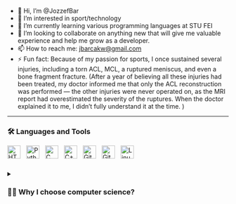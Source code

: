 - 👋 Hi, I’m @JozzefBar
- 👀 I’m interested in sport/technology
- 🌱 I’m currently learning various programming languages at STU FEI
- 💞️ I’m looking to collaborate on anything new that will give me valuable experience and help me grow as a developer.
- 📫 How to reach me: jbarcakw@gmail.com
- ⚡ Fun fact: Because of my passion for sports, I once sustained several injuries, including a torn ACL, MCL, a ruptured meniscus, and even a bone fragment fracture.
  (After a year of believing all these injuries had been treated, my doctor informed me that only the ACL reconstruction was performed — the other injuries were never operated on, as the MRI report had overestimated the severity of the ruptures.
  When the doctor explained it to me, I didn’t fully understand it at the time. )

---
### 🛠️ Languages and Tools
<img align="left" alt="HTML" width="30px" style="padding-right:10px;" src="https://cdn.jsdelivr.net/gh/devicons/devicon/icons/html5/html5-plain.svg" />
<img align="left" alt="Python" width="30px" style="padding-right:10px;" src="https://cdn.jsdelivr.net/gh/devicons/devicon@latest/icons/python/python-original.svg" />
<img align="left" alt="C" width="30px" style="padding-right:10px;" src="https://cdn.jsdelivr.net/gh/devicons/devicon@latest/icons/c/c-original.svg" />
<img align="left" alt="C++" width="30px" style="padding-right:10px;" src="https://cdn.jsdelivr.net/gh/devicons/devicon@latest/icons/cplusplus/cplusplus-original.svg" />
<img align="left" alt="Git" width="30px" style="padding-right:10px;" src="https://cdn.jsdelivr.net/gh/devicons/devicon/icons/git/git-original.svg" />
<img align="left" alt="GitHub" width="30px" style="padding-right:10px;" src="https://cdn.jsdelivr.net/gh/devicons/devicon/icons/github/github-original.svg" />
<img align="left" alt="Linux" width="30px" style="padding-right:10px;" src="https://cdn.jsdelivr.net/gh/devicons/devicon/icons/linux/linux-original.svg" />
<br />

#

<details>
 <summary><h3>👨‍💻 Why I choose computer science?</h3></summary>
    When I had to choose my graduation subjects in high school, I had no idea what might interest me. I thought for a long time about what I could focus on. I knew, since I was at a grammar school, that I didn’t do well in subjects that required a lot of memorization,         like biology or civic education. I’ve always been more inclined toward logical thinking, although I never excelled in math. By process of elimination, I chose computer science and mathematics. Computer science became my greatest interest when COVID hit. Since many         people weren’t studying, I helped my entire class with programming assignments, and that’s when I learned most about programming in Python. That’s when I really fell in love with programming, although my true passion has always been sports, but I wasn’t lucky in that     area. So, I decided to pursue what I was best at in high school, and that was computer science. Now, I am studying Computer Science at STU in Bratislava. I’m still struggling with all the math courses, but I know I can handle it. Even though I haven’t graduated yet,     I’m confident that I made the best decision to study IT.
<!---
JozzefBar/JozzefBar is a ✨ special ✨ repository because its `README.md` (this file) appears on your GitHub profile.
You can click the Preview link to take a look at your changes.
--->
